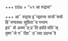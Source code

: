 +++
title = "०१ आ रुद्रास"

+++
आ᳓ रुद्रास इ᳓न्द्रवन्तः सजो᳓षसो  
हि᳓रण्यरथाः सुविता᳓य गन्तन  
इयं᳓ वो अस्म᳓त् प्र᳓ति हर्यते मति᳓स्  
तृष्ण᳓जे न᳓ दिव᳓ उ᳓त्सा उदन्य᳓वे